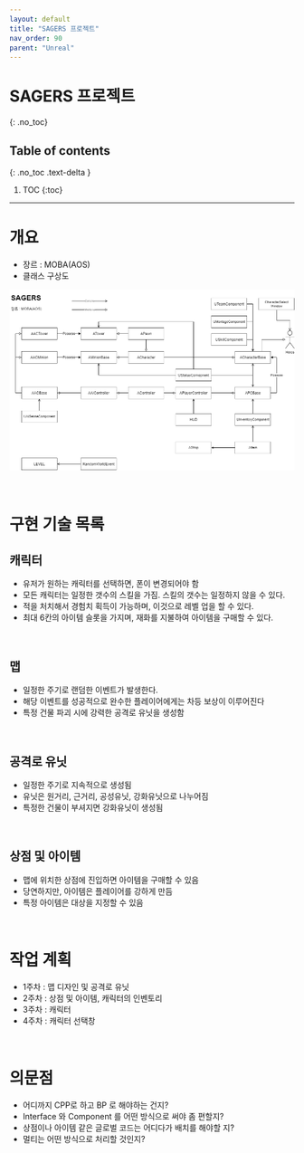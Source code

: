 ```yaml
---
layout: default
title: "SAGERS 프로젝트"
nav_order: 90
parent: "Unreal"
---
```


# SAGERS 프로젝트
{: .no_toc}

## Table of contents
{: .no_toc .text-delta }

1. TOC
{:toc}

---

# 개요

* 장르 : MOBA(AOS)
* 클래스 구상도

<img src="/images/Unreal/Sagers/Sage.png">

&nbsp;
&nbsp;

# 구현 기술 목록

## 캐릭터

* 유저가 원하는 캐릭터를 선택하면, 폰이 변경되어야 함
* 모든 캐릭터는 일정한 갯수의 스킬을 가짐. 스킬의 갯수는 일정하지 않을 수 있다.
* 적을 처치해서 경험치 획득이 가능하며, 이것으로 레벨 업을 할 수 있다.
* 최대 6칸의 아이템 슬롯을 가지며, 재화를 지불하여 아이템을 구매할 수 있다.

&nbsp;

## 맵

* 일정한 주기로 랜덤한 이벤트가 발생한다.
* 해당 이벤트를 성공적으로 완수한 플레이어에게는 차등 보상이 이루어진다
* 특정 건물 파괴 시에 강력한 공격로 유닛을 생성함

&nbsp;

## 공격로 유닛

* 일정한 주기로 지속적으로 생성됨
* 유닛은 원거리, 근거리, 공성유닛, 강화유닛으로 나누어짐
* 특정한 건물이 부셔지면 강화유닛이 생성됨

&nbsp;

## 상점 및 아이템

* 맵에 위치한 상점에 진입하면 아이템을 구매할 수 있음
* 당연하지만, 아이템은 플레이어를 강하게 만듬
* 특정 아이템은 대상을 지정할 수 있음

&nbsp;
&nbsp;

# 작업 계획

* 1주차 : 맵 디자인 및 공격로 유닛
* 2주차 : 상점 및 아이템, 캐릭터의 인벤토리
* 3주차 : 캐릭터
* 4주차 : 캐릭터 선택창

&nbsp;
&nbsp;

# 의문점

* 어디까지 CPP로 하고 BP 로 해야하는 건지?
* Interface 와 Component 를 어떤 방식으로 써야 좀 편할지?
* 상점이나 아이템 같은 글로벌 코드는 어디다가 배치를 해야할 지?
* 멀티는 어떤 방식으로 처리할 것인지?